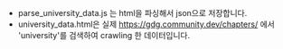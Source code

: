 - parse_university_data.js 는 html을 파싱해서 json으로 저장합니다.
- university_data.html은 실제 https://gdg.community.dev/chapters/ 에서 'university'를 검색하여 crawling 한 데이터입니다.
